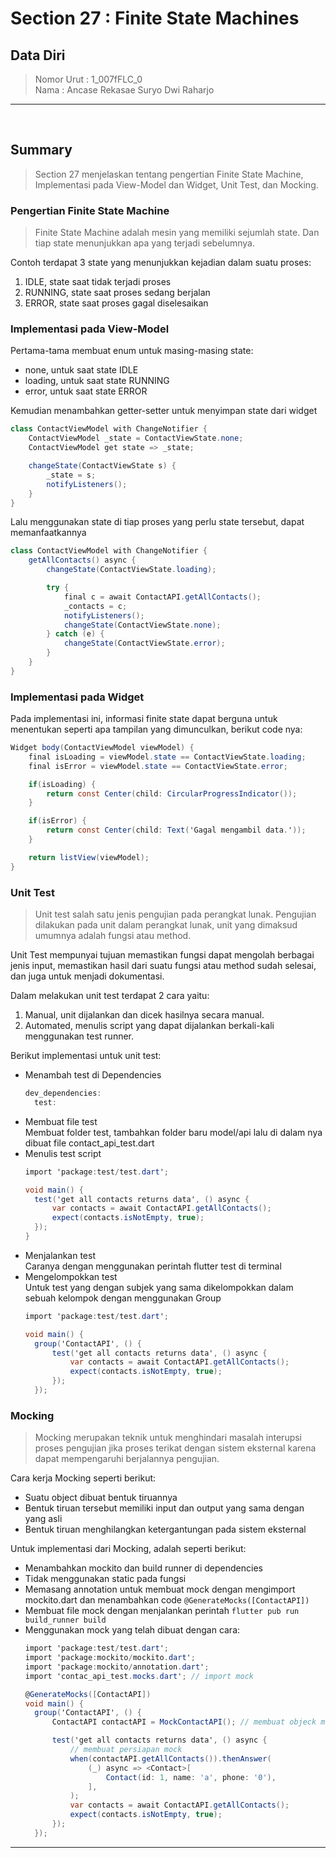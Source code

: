 # Section 27 : Finite State Machines

## Data Diri

> Nomor Urut  : 1_007fFLC_0 <br>
Nama        : Ancase Rekasae Suryo Dwi Raharjo

--- 

<br>

## **Summary**

>Section 27 menjelaskan tentang pengertian Finite State Machine, Implementasi pada View-Model dan Widget, Unit Test, dan Mocking.

### **Pengertian Finite State Machine**

>Finite State Machine adalah mesin yang memiliki sejumlah state. Dan tiap state menunjukkan apa yang terjadi sebelumnya.

Contoh terdapat 3 state yang menunjukkan kejadian dalam suatu proses:
1. IDLE, state saat tidak terjadi proses
2. RUNNING, state saat proses sedang berjalan
3. ERROR, state saat proses gagal diselesaikan

### **Implementasi pada View-Model**

Pertama-tama membuat enum untuk masing-masing state:
- none, untuk saat state IDLE
- loading, untuk saat state RUNNING
- error, untuk saat state ERROR

Kemudian menambahkan getter-setter untuk menyimpan state dari widget
```cs
class ContactViewModel with ChangeNotifier {
    ContactViewModel _state = ContactViewState.none;
    ContactViewModel get state => _state;

    changeState(ContactViewState s) {
        _state = s;
        notifyListeners();
    }
}
```

Lalu menggunakan state di tiap proses yang perlu state tersebut, dapat memanfaatkannya
```cs
class ContactViewModel with ChangeNotifier {
    getAllContacts() async {
        changeState(ContactViewState.loading);

        try {
            final c = await ContactAPI.getAllContacts();
            _contacts = c;
            notifyListeners();
            changeState(ContactViewState.none);
        } catch (e) {
            changeState(ContactViewState.error);
        }   
    }
}
```

### **Implementasi pada Widget**

Pada implementasi ini, informasi finite state dapat berguna untuk menentukan seperti apa tampilan yang dimunculkan, berikut code nya:
```cs
Widget body(ContactViewModel viewModel) {
    final isLoading = viewModel.state == ContactViewState.loading;
    final isError = viewModel.state == ContactViewState.error;

    if(isLoading) {
        return const Center(child: CircularProgressIndicator());
    }

    if(isError) {
        return const Center(child: Text('Gagal mengambil data.'));
    }

    return listView(viewModel);
}
```

### **Unit Test**

>Unit test salah satu jenis pengujian pada perangkat lunak. Pengujian dilakukan pada unit dalam perangkat lunak, unit yang dimaksud umumnya adalah fungsi atau method.

Unit Test mempunyai tujuan memastikan fungsi dapat mengolah berbagai jenis input, memastikan hasil dari suatu fungsi atau method sudah selesai, dan juga untuk menjadi dokumentasi.

Dalam melakukan unit test terdapat 2 cara yaitu:
1. Manual, unit dijalankan dan dicek hasilnya secara manual.
2. Automated, menulis script yang dapat dijalankan berkali-kali menggunakan test runner.

Berikut implementasi untuk unit test:
- Menambah test di Dependencies
  ```cs
  dev_dependencies:
    test:
  ```
- Membuat file test <br>
  Membuat folder test, tambahkan folder baru model/api lalu di dalam nya dibuat file contact_api_test.dart
- Menulis test script
  ```cs
  import 'package:test/test.dart';

  void main() {
    test('get all contacts returns data', () async {
        var contacts = await ContactAPI.getAllContacts();
        expect(contacts.isNotEmpty, true);
    });
  }
  ```
- Menjalankan test <br>
  Caranya dengan menggunakan perintah flutter test di terminal
- Mengelompokkan test <br>
  Untuk test yang dengan subjek yang sama dikelompokkan dalam sebuah kelompok dengan menggunakan Group
  ```cs
  import 'package:test/test.dart';

  void main() {
    group('ContactAPI', () {
        test('get all contacts returns data', () async {
            var contacts = await ContactAPI.getAllContacts();
            expect(contacts.isNotEmpty, true);
        });
    });
  ```

### **Mocking**

>Mocking merupakan teknik untuk menghindari masalah interupsi proses pengujian jika proses terikat dengan sistem eksternal karena dapat mempengaruhi berjalannya pengujian.

Cara kerja Mocking seperti berikut:
- Suatu object dibuat bentuk tiruannya
- Bentuk tiruan tersebut memiliki input dan output yang sama dengan yang asli
- Bentuk tiruan menghilangkan ketergantungan pada sistem eksternal

Untuk implementasi dari Mocking, adalah seperti berikut:
- Menambahkan mockito dan build runner di dependencies
- Tidak menggunakan static pada fungsi
- Memasang annotation untuk membuat mock dengan mengimport mockito.dart dan menambahkan code `@GenerateMocks([ContactAPI])`
- Membuat file mock dengan menjalankan perintah `flutter pub run build_runner build`
- Menggunakan mock yang telah dibuat dengan cara:
  ```cs
  import 'package:test/test.dart';
  import 'package:mockito/mockito.dart';
  import 'package:mockito/annotation.dart';
  import 'contac_api_test.mocks.dart'; // import mock
  
  @GenerateMocks([ContactAPI])
  void main() {
    group('ContactAPI', () {
        ContactAPI contactAPI = MockContactAPI(); // membuat objeck mock

        test('get all contacts returns data', () async {
            // membuat persiapan mock
            when(contactAPI.getAllContacts()).thenAnswer(
                (_) async => <Contact>[
                    Contact(id: 1, name: 'a', phone: '0'),
                ],
            );
            var contacts = await ContactAPI.getAllContacts();
            expect(contacts.isNotEmpty, true);
        });
    });
  ```
  
---